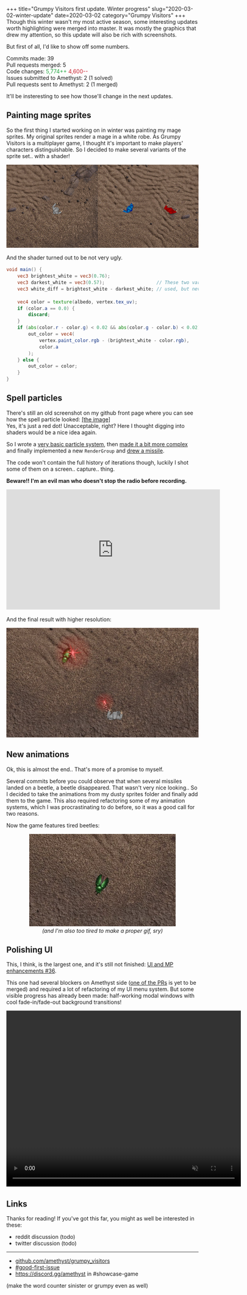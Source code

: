 +++
title="Grumpy Visitors first update. Winter progress"
slug="2020-03-02-winter-update"
date=2020-03-02
category="Grumpy Visitors"
+++
Though this winter wasn't my most active season, some interesting updates worth highlighting were merged into master.
It was mostly the graphics that drew my attention, so this update will also be rich with screenshots.

But first of all, I'd like to show off some numbers.

Commits made: 39<BR>
Pull requests merged: 5<BR>
Code changes: <span style="color: #28a745">5,774++</span>  <span style="color: #cb2431">4,600--</span><!-- more --><BR>
Issues submitted to Amethyst: 2 (1 solved)<BR>
Pull requests sent to Amethyst: 2 (1 merged)

It'll be insteresting to see how those'll change in the next updates.

## Painting mage sprites

So the first thing I started working on in winter was painting my mage sprites. My original sprites render a mage in a white robe.
As Grumpy Visitors is a multiplayer game, I thought it's important to make players' characters distinguishable. So I decided to make several variants of the sprite set.. with a shader!

<img src="paint-mage.jpg">

And the shader turned out to be not very ugly.
```glsl
void main() {
    vec3 brightest_white = vec3(0.76);
    vec3 darkest_white = vec3(0.57);                   // These two variables aren't
    vec3 white_diff = brightest_white - darkest_white; // used, but nevermind.

    vec4 color = texture(albedo, vertex.tex_uv);
    if (color.a == 0.0) {
        discard;
    }
    if (abs(color.r - color.g) < 0.02 && abs(color.g - color.b) < 0.02) {
        out_color = vec4(
            vertex.paint_color.rgb - (brightest_white - color.rgb),
            color.a
        );
    } else {
        out_color = color;
    }
}
```

## Spell particles

There's still an old screenshot on my github front page where you can see how the spell particle looked: [[the image]](https://github.com/amethyst/grumpy_visitors/blob/b0edb94c33d10b56b99df0b5bc88cce86fd8da97/header_screenshot.png)<BR>
Yes, it's just a red dot! Unacceptable, right? Here I thought digging into shaders would be a nice idea again.

So I wrote a [very basic particle system](https://github.com/amethyst/grumpy_visitors/commit/5e2602bae16179cd579926b1e6832348e063a77c),
then [made it a bit more complex](https://github.com/amethyst/grumpy_visitors/commit/a292da3e44d6f328d40135e2068bc78b1217dc0c)
and finally implemented a new `RenderGroup` and [drew a missile](https://github.com/amethyst/grumpy_visitors/commit/0d0f1929c468b1762b15a19706bcaffd16ff6030).

The code won't contain the full history of iterations though, luckily I shot some of them on a screen.. capture.. thing.

**Beware!! I'm an evil man who doesn't stop the radio before recording.**

<p align="center">
<iframe width="560" height="315" src="https://www.youtube.com/embed/xttzNwBmQTg" frameborder="0" allow="accelerometer; autoplay; encrypted-media; gyroscope; picture-in-picture" allowfullscreen></iframe>
</p>

And the final result with higher resolution:

<img src="missiles.jpg">

## New animations

Ok, this is almost the end.. That's more of a promise to myself.

Several commits before you could observe that when several missiles landed on a beetle, a beetle disappeared.
That wasn't very nice looking.. So I decided to take the animations from my dusty sprites folder and finally add them to the game.
This also required refactoring some of my animation systems, which I was procrastinating to do before, so it was a good call for two reasons.

Now the game features tired beetles:

<p align="center">
<img src="tired-beetle.jpg">
<i style="display: block;">(and I'm also too tired to make a proper gif, sry)</i>
</p>

## Polishing UI

This, I think, is the largest one, and it's still not finished: [UI and MP enhancements #36](https://github.com/amethyst/grumpy_visitors/pull/36).

This one had several blockers on Amethyst side ([one of the PRs](https://github.com/amethyst/amethyst/pull/2155) is yet to be merged)
and required a lot of refactoring of my UI menu system. But some visible progress has already been made: half-working modal windows with cool fade-in/fade-out background transitions!

<video style="object-fit: cover" width="615" height="461" autoplay muted loop>
  <source src="modals.mp4" type="video/mp4" />
  Your browser does not support the video tag.
</video>

## Links

Thanks for reading! If you've got this far, you might as well be interested in these:

- reddit discussion (todo)
- twitter discussion (todo)

<hr/>

- [github.com/amethyst/grumpy_visitors](https://github.com/amethyst/grumpy_visitors)
- [#good-first-issue](https://github.com/amethyst/grumpy_visitors/issues?q=is%3Aopen+is%3Aissue+label%3A%22good+first+issue%22)
- https://discord.gg/amethyst in #showcase-game

(make the word counter sinister or grumpy even as well)
